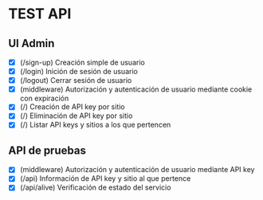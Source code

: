 # TEST API

## UI Admin
- [x] (/sign-up) Creación simple de usuario
- [x] (/login) Inición de sesión de usuario
- [x] (/logout) Cerrar sesión de usuario
- [x] (middleware) Autorización y autenticación de usuario mediante cookie con expiración
- [x] (/) Creación de API key por sitio
- [x] (/) Eliminación de API key por sitio
- [x] (/) Listar API keys y sitios a los que pertencen

## API de pruebas
- [x] (middleware) Autorización y autenticación de usuario mediante API key
- [x] (/api) Información de API key y sitio al que pertence
- [x] (/api/alive) Verificación de estado del servicio
